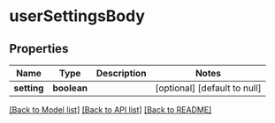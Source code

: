 # userSettingsBody

## Properties
Name | Type | Description | Notes
------------ | ------------- | ------------- | -------------
**setting** | **boolean** |  | [optional] [default to null]

[[Back to Model list]](../README.md#documentation-for-models) [[Back to API list]](../README.md#documentation-for-api-endpoints) [[Back to README]](../README.md)


